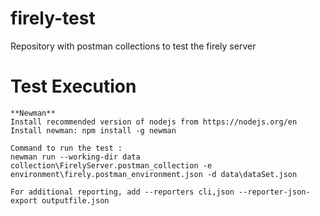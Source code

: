# firely-test
Repository with postman collections to test the firely server

# Test Execution
    **Newman**
    Install recommended version of nodejs from https://nodejs.org/en
    Install newman: npm install -g newman

    Command to run the test :
    newman run --working-dir data collection\FirelyServer.postman_collection -e environment\firely.postman_environment.json -d data\dataSet.json

    For additional reporting, add --reporters cli,json --reporter-json-export outputfile.json

